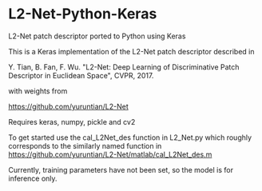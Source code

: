 # L2-Net-Python-Keras
L2-Net patch descriptor ported to Python using Keras

This is a Keras implementation of the L2-Net patch descriptor described in 

Y. Tian, B. Fan, F. Wu. "L2-Net: Deep Learning of Discriminative Patch Descriptor in Euclidean Space", CVPR, 2017.

with weights from 

https://github.com/yuruntian/L2-Net

Requires keras, numpy, pickle and cv2

To get started use the cal_L2Net_des function in L2_Net.py which roughly corresponds to the similarly named function in https://github.com/yuruntian/L2-Net/matlab/cal_L2Net_des.m

Currently, training parameters have not been set, so the model is for inference only.